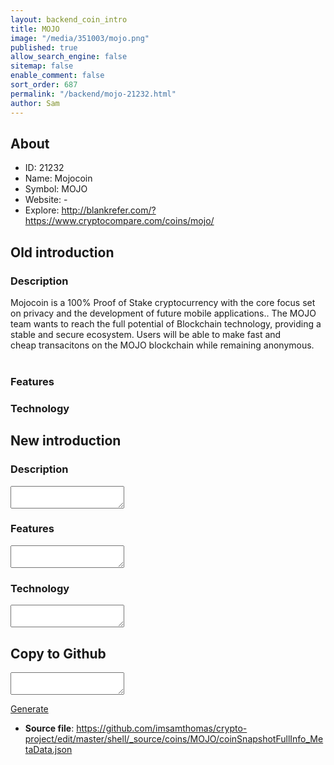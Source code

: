```yaml
---
layout: backend_coin_intro
title: MOJO
image: "/media/351003/mojo.png"
published: true
allow_search_engine: false
sitemap: false
enable_comment: false
sort_order: 687
permalink: "/backend/mojo-21232.html"
author: Sam
---
```


## About

- ID: 21232
- Name: Mojocoin
- Symbol: MOJO
- Website: -
- Explore: http://blankrefer.com/?https://www.cryptocompare.com/coins/mojo/


## Old introduction

### Description

<p>Mojocoin is a 100% Proof of Stake cryptocurrency <span>with the core focus set on privacy and the development of future mobile applications.</span>. The MOJO team wants to reach the full potential of Blockchain technology, providing a stable and secure ecosystem. Users will be able to make fast and cheap transacitons on the MOJO blockchain while remaining anonymous.<span></span><br /><br /></p>

### Features


### Technology




## New introduction


### Description
<textarea id="meta_description" name="description"></textarea>

### Features
<textarea id="meta_features" name="features"></textarea>

### Technology
<textarea id="meta_technology" name="technology"></textarea>


## Copy to Github

<textarea id="coinsnapshotfullinfo_metadata"></textarea>

<a href="#gen" onclick="generateMetaDatJson()">Generate</a>

- **Source file**: <a href="https://github.com/imsamthomas/crypto-project/edit/master/shell/_source/coins/MOJO/coinSnapshotFullInfo_MetaData.json">https://github.com/imsamthomas/crypto-project/edit/master/shell/_source/coins/MOJO/coinSnapshotFullInfo_MetaData.json</a>

